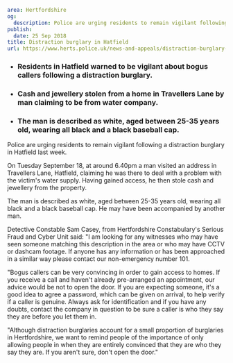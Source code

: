 ```yaml
area: Hertfordshire
og:
  description: Police are urging residents to remain vigilant following a distraction burglary in Hatfield last week.
publish:
  date: 25 Sep 2018
title: Distraction burglary in Hatfield
url: https://www.herts.police.uk/news-and-appeals/distraction-burglary-in-hatfield-1808B
```

* ### Residents in Hatfield warned to be vigilant about bogus callers following a distraction burglary.

 * ### Cash and jewellery stolen from a home in Travellers Lane by man claiming to be from water company.

 * ### The man is described as white, aged between 25-35 years old, wearing all black and a black baseball cap.

Police are urging residents to remain vigilant following a distraction burglary in Hatfield last week.

On Tuesday September 18, at around 6.40pm a man visited an address in Travellers Lane, Hatfield, claiming he was there to deal with a problem with the victim's water supply. Having gained access, he then stole cash and jewellery from the property.

The man is described as white, aged between 25-35 years old, wearing all black and a black baseball cap. He may have been accompanied by another man.

Detective Constable Sam Casey, from Hertfordshire Constabulary's Serious Fraud and Cyber Unit said: "I am looking for any witnesses who may have seen someone matching this description in the area or who may have CCTV or dashcam footage. If anyone has any information or has been approached in a similar way please contact our non-emergency number 101.

"Bogus callers can be very convincing in order to gain access to homes. If you receive a call and haven't already pre-arranged an appointment, our advice would be not to open the door. If you are expecting someone, it's a good idea to agree a password, which can be given on arrival, to help verify if a caller is genuine. Always ask for identification and if you have any doubts, contact the company in question to be sure a caller is who they say they are before you let them in.

"Although distraction burglaries account for a small proportion of burglaries in Hertfordshire, we want to remind people of the importance of only allowing people in when they are entirely convinced that they are who they say they are. If you aren't sure, don't open the door."
